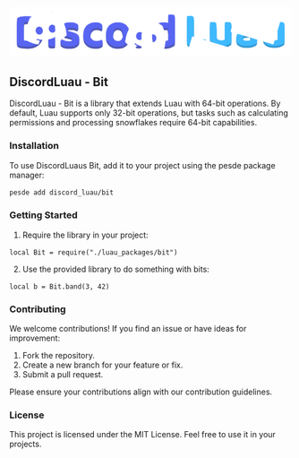 <div align="center">
	<p>
		<a href=""><img src="https://raw.githubusercontent.com/DiscordLuau/.github/master/resource/DiscordLuau-Banner.png" width="512" alt="discord-luau"/></a>
	</p>
</div>

## DiscordLuau - Bit

DiscordLuau - Bit is a library that extends Luau with 64-bit operations. By default, Luau supports only 32-bit operations, but tasks such as calculating permissions and processing snowflakes require 64-bit capabilities.

### Installation

To use DiscordLuaus Bit, add it to your project using the pesde package manager:

```bash
pesde add discord_luau/bit
```

### Getting Started

1. Require the library in your project:
```luau
local Bit = require("./luau_packages/bit")
```

2. Use the provided library to do something with bits:
```luau
local b = Bit.band(3, 42)
```

### Contributing
We welcome contributions! If you find an issue or have ideas for improvement:

1. Fork the repository.
2. Create a new branch for your feature or fix.
3. Submit a pull request.

Please ensure your contributions align with our contribution guidelines.

### License
This project is licensed under the MIT License. Feel free to use it in your projects.